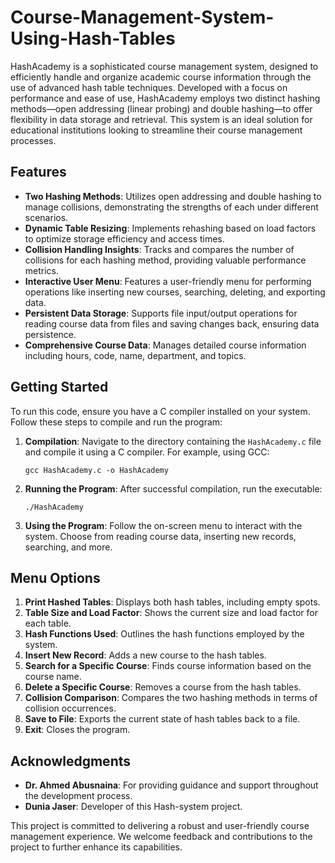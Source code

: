 # Course-Management-System-Using-Hash-Tables

HashAcademy is a sophisticated course management system, designed to efficiently handle and organize academic course information through the use of advanced hash table techniques. Developed with a focus on performance and ease of use, HashAcademy employs two distinct hashing methods—open addressing (linear probing) and double hashing—to offer flexibility in data storage and retrieval. This system is an ideal solution for educational institutions looking to streamline their course management processes.

## Features

- **Two Hashing Methods**: Utilizes open addressing and double hashing to manage collisions, demonstrating the strengths of each under different scenarios.
- **Dynamic Table Resizing**: Implements rehashing based on load factors to optimize storage efficiency and access times.
- **Collision Handling Insights**: Tracks and compares the number of collisions for each hashing method, providing valuable performance metrics.
- **Interactive User Menu**: Features a user-friendly menu for performing operations like inserting new courses, searching, deleting, and exporting data.
- **Persistent Data Storage**: Supports file input/output operations for reading course data from files and saving changes back, ensuring data persistence.
- **Comprehensive Course Data**: Manages detailed course information including hours, code, name, department, and topics.

## Getting Started

To run this code, ensure you have a C compiler installed on your system. Follow these steps to compile and run the program:

1. **Compilation**: Navigate to the directory containing the `HashAcademy.c` file and compile it using a C compiler. For example, using GCC:

    ```
    gcc HashAcademy.c -o HashAcademy
    ```

2. **Running the Program**: After successful compilation, run the executable:

    ```
    ./HashAcademy
    ```

3. **Using the Program**: Follow the on-screen menu to interact with the system. Choose from reading course data, inserting new records, searching, and more.

## Menu Options

1. **Print Hashed Tables**: Displays both hash tables, including empty spots.
2. **Table Size and Load Factor**: Shows the current size and load factor for each table.
3. **Hash Functions Used**: Outlines the hash functions employed by the system.
4. **Insert New Record**: Adds a new course to the hash tables.
5. **Search for a Specific Course**: Finds course information based on the course name.
6. **Delete a Specific Course**: Removes a course from the hash tables.
7. **Collision Comparison**: Compares the two hashing methods in terms of collision occurrences.
8. **Save to File**: Exports the current state of hash tables back to a file.
9. **Exit**: Closes the program.

## Acknowledgments

- **Dr. Ahmed Abusnaina**: For providing guidance and support throughout the development process.
- **Dunia Jaser**: Developer of this Hash-system project.

This project is committed to delivering a robust and user-friendly course management experience. We welcome feedback and contributions to the project to further enhance its capabilities.

